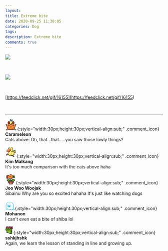 ```yaml
---
layout: 
title: Extreme bite
date: 2020-09-25 11:30:05
categories: Dog
tags: 
description: Extreme bite
comments: true
---
```


![](https://blog.kakaocdn.net/dn/PV6ao/btqJs6wYNPR/50tQ81gfjTbPoxyeTuVuk1/img.gif)

​

![](https://blog.kakaocdn.net/dn/24p17/btqJtZRTzsC/fK3bNgX7BkVzhd779EyFr1/img.jpg)

​

[https://feedclick.net/gif/16155](<https://feedclick.net/gif/16155>)

​

* * *

![comment](/assets/character/bird.png){:style="width:30px;height:30px;vertical-align:sub;" .comment_icon} **Carameleon**  
Cats above: Oh, that...that.....you saw those lowly things?   
  
![comment](/assets/character/duck.png){:style="width:30px;height:30px;vertical-align:sub;" .comment_icon} **Kim Malkang**  
It's too much comparison with the cats above haha   
  
![comment](/assets/character/plant.png){:style="width:30px;height:30px;vertical-align:sub;" .comment_icon} **Joo Woo Woojak**  
Sibainu Why are you so excited hahaha It's just like watching dogs   
  
![comment](/assets/character/ghost.png){:style="width:30px;height:30px;vertical-align:sub;" .comment_icon} **Mohanon**  
I can't even eat a bite of shiba lol   
  
![comment](/assets/character/frog.png){:style="width:30px;height:30px;vertical-align:sub;" .comment_icon} **sshkjhshk**  
Again, we learn the lesson of standing in line and growing up.   
  

